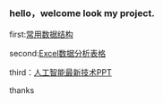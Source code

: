 ### <p> hello，welcome look my project. </p>

<p> first:<a href="https://raw.githubusercontent.com/Andy-ZJH/Andy-second-homeword/master/%E7%BD%91%E7%BB%9C%E5%9F%BA%E6%9C%AC%E7%BB%93%E6%9E%84%E8%B0%83%E7%A0%94.docx">常用数据结构</a> </p>

<p> second:<a href="https://raw.githubusercontent.com/Andy-ZJH/Andy-second-homeword/master/%E6%95%B0%E6%8D%AE%E8%A1%A8.xlsx">Excel数据分析表格</a> </p>

<p> third：<a href="https://raw.githubusercontent.com/Andy-ZJH/Andy-second-homeword/master/%E4%BA%BA%E5%B7%A5%E6%99%BA%E8%83%BD.pptx
">人工智能最新技术PPT</a> <p>

<p> thanks</p>
